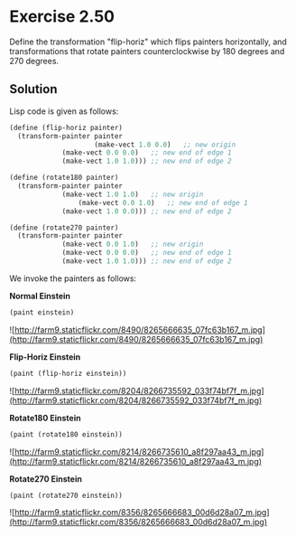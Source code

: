 Exercise 2.50
============= 

Define the transformation "flip-horiz" which flips painters horizontally, and 
transformations that rotate painters counterclockwise by 180 degrees and 270 
degrees.

Solution
-------- 

Lisp code is given as follows:

```scheme
(define (flip-horiz painter)	
  (transform-painter painter	
                     (make-vect 1.0 0.0)   ;; new origin
		     (make-vect 0.0 0.0)   ;; new end of edge 1
		     (make-vect 1.0 1.0))) ;; new end of edge 2

(define (rotate180 painter)
  (transform-painter painter
  		     (make-vect 1.0 1.0)   ;; new origin
	             (make-vect 0.0 1.0)   ;; new end of edge 1
		     (make-vect 1.0 0.0))) ;; new end of edge 2

(define (rotate270 painter)
  (transform-painter painter
  		     (make-vect 0.0 1.0)   ;; new origin
		     (make-vect 0.0 0.0)   ;; new end of edge 1
		     (make-vect 1.0 1.0))) ;; new end of edge 2
```

We invoke the painters as follows:

**Normal Einstein**
```scheme
(paint einstein)
```

![http://farm9.staticflickr.com/8490/8265666635_07fc63b167_m.jpg](http://farm9.staticflickr.com/8490/8265666635_07fc63b167_m.jpg)

**Flip-Horiz Einstein**
```scheme
(paint (flip-horiz einstein))
```

![http://farm9.staticflickr.com/8204/8266735592_033f74bf7f_m.jpg](http://farm9.staticflickr.com/8204/8266735592_033f74bf7f_m.jpg)

**Rotate180 Einstein**
```scheme
(paint (rotate180 einstein))
```

![http://farm9.staticflickr.com/8214/8266735610_a8f297aa43_m.jpg](http://farm9.staticflickr.com/8214/8266735610_a8f297aa43_m.jpg)

**Rotate270 Einstein**
```scheme
(paint (rotate270 einstein))
```

![http://farm9.staticflickr.com/8356/8265666683_00d6d28a07_m.jpg](http://farm9.staticflickr.com/8356/8265666683_00d6d28a07_m.jpg)

